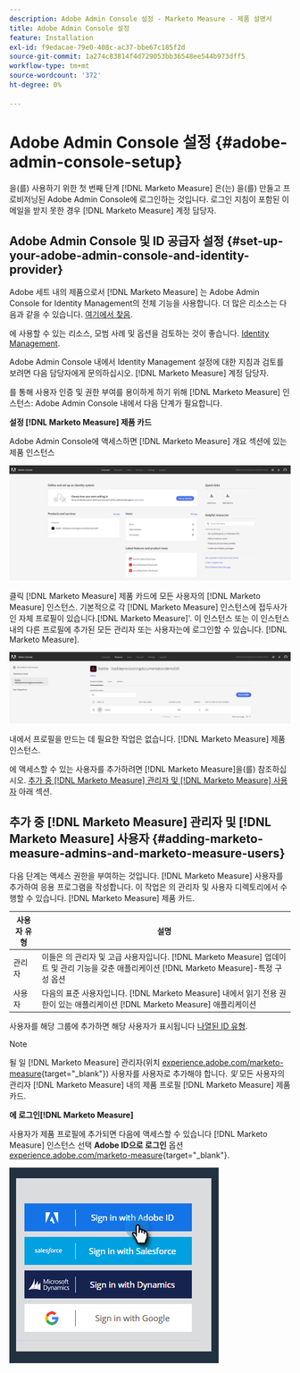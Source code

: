```yaml
---
description: Adobe Admin Console 설정 - Marketo Measure - 제품 설명서
title: Adobe Admin Console 설정
feature: Installation
exl-id: f9edacae-79e0-408c-ac37-bbe67c185f2d
source-git-commit: 1a274c83814f4d729053bb36548ee544b973dff5
workflow-type: tm+mt
source-wordcount: '372'
ht-degree: 0%

---
```


# Adobe Admin Console 설정 {#adobe-admin-console-setup}

을(를) 사용하기 위한 첫 번째 단계 [!DNL Marketo Measure] 은(는) 을(를) 만들고 프로비저닝된 Adobe Admin Console에 로그인하는 것입니다. 로그인 지침이 포함된 이메일을 받지 못한 경우 [!DNL Marketo Measure] 계정 담당자.

## Adobe Admin Console 및 ID 공급자 설정 {#set-up-your-adobe-admin-console-and-identity-provider}

Adobe 세트 내의 제품으로서 [!DNL Marketo Measure] 는 Adobe Admin Console for Identity Management의 전체 기능을 사용합니다. 더 많은 리소스는 다음과 같을 수 있습니다. [여기에서 찾음](https://helpx.adobe.com/enterprise/using/admin-console.html).

에 사용할 수 있는 리소스, 모범 사례 및 옵션을 검토하는 것이 좋습니다. [Identity Management](https://helpx.adobe.com/enterprise/using/set-up-identity.html).

Adobe Admin Console 내에서 Identity Management 설정에 대한 지침과 검토를 보려면 다음 담당자에게 문의하십시오. [!DNL Marketo Measure] 계정 담당자.

를 통해 사용자 인증 및 권한 부여를 용이하게 하기 위해 [!DNL Marketo Measure] 인스턴스: Adobe Admin Console 내에서 다음 단계가 필요합니다.

**설정 [!DNL Marketo Measure] 제품 카드**

Adobe Admin Console에 액세스하면 [!DNL Marketo Measure] 개요 섹션에 있는 제품 인스턴스

![](assets/adobe-admin-console-setup-1.png)

클릭 [!DNL Marketo Measure] 제품 카드에 모든 사용자의 [!DNL Marketo Measure] 인스턴스. 기본적으로 각 [!DNL Marketo Measure] 인스턴스에 접두사가 인 자체 프로필이 있습니다.[!DNL Marketo Measure]&#39;. 이 인스턴스 또는 이 인스턴스 내의 다른 프로필에 추가된 모든 관리자 또는 사용자는에 로그인할 수 있습니다. [!DNL Marketo Measure].

![](assets/adobe-admin-console-setup-2.png)

내에서 프로필을 만드는 데 필요한 작업은 없습니다. [!DNL Marketo Measure] 제품 인스턴스.

에 액세스할 수 있는 사용자를 추가하려면 [!DNL Marketo Measure]을(를) 참조하십시오. [추가 중 [!DNL Marketo Measure] 관리자 및 [!DNL Marketo Measure] 사용자](#adding-marketo-measure-admins-and-marketo-measure-users) 아래 섹션.

## 추가 중 [!DNL Marketo Measure] 관리자 및 [!DNL Marketo Measure] 사용자 {#adding-marketo-measure-admins-and-marketo-measure-users}

다음 단계는 액세스 권한을 부여하는 것입니다. [!DNL Marketo Measure] 사용자를 추가하여 응용 프로그램을 작성합니다. 이 작업은 의 관리자 및 사용자 디렉토리에서 수행할 수 있습니다. [!DNL Marketo Measure] 제품 카드.

| 사용자 유형 | 설명 |
|---|---|
| 관리자 | 이들은 의 관리자 및 고급 사용자입니다. [!DNL Marketo Measure] 업데이트 및 관리 기능을 갖춘 애플리케이션 [!DNL Marketo Measure]-특정 구성 옵션 |
| 사용자 | 다음의 표준 사용자입니다. [!DNL Marketo Measure] 내에서 읽기 전용 권한이 있는 애플리케이션 [!DNL Marketo Measure] 애플리케이션 |

사용자를 해당 그룹에 추가하면 해당 사용자가 표시됩니다 [나열된 ID 유형](https://helpx.adobe.com/enterprise/using/set-up-identity.html).

>[!NOTE]
>
>될 일 [!DNL Marketo Measure] 관리자(위치 [experience.adobe.com/marketo-measure](https://experience.adobe.com/marketo-measure){target="_blank"}) 사용자를 사용자로 추가해야 합니다. _및_ 모든 사용자의 관리자 [!DNL Marketo Measure] 내의 제품 프로필 [!DNL Marketo Measure] 제품 카드.

**에 로그인[!DNL Marketo Measure]**

사용자가 제품 프로필에 추가되면 다음에 액세스할 수 있습니다 [!DNL Marketo Measure] 인스턴스 선택 **Adobe ID으로 로그인** 옵션 [experience.adobe.com/marketo-measure](https://experience.adobe.com/marketo-measure){target="_blank"}.

![](assets/adobe-admin-console-setup-3.png)
